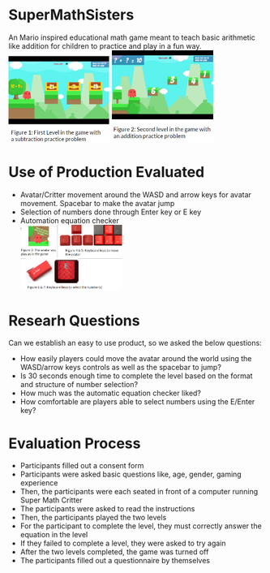 # SuperMathSisters
An Mario inspired educational math game meant to teach basic arithmetic like addition for children to practice and play in a fun way.
<img src=critterl1.png width=200>
<img src=critterl2.png width=200><br>

# Use of Production Evaluated
- Avatar/Critter movement around the WASD and arrow keys for avatar movement. Spacebar to make the avatar jump 
- Selection of numbers done through Enter key or E key
- Automation equation checker <br>
<img src=critterspacebar.png width=200><br>
  
# Researh Questions
Can we establish an easy to use product, so we asked the below questions:
- How easily players could move the avatar around the world using the WASD/arrow keys controls as well as the spacebar to jump? 
- Is 30 seconds enough time to complete the level based on the format and structure of number selection?
- How much was the automatic equation checker liked?
- How comfortable are players able to select numbers using the E/Enter key?

# Evaluation Process
- Participants filled out a consent form 
- Participants were asked basic questions like, age, gender, gaming experience
- Then, the participants were each seated in front of a computer running Super Math Critter
- The participants were asked to read the instructions
- Then, the participants played the two levels
- For the participant to complete the level, they must correctly answer the equation in the level
- If they failed to complete a level, they were asked to try again
- After the two levels completed, the game was turned off
- The participants filled out a questionnaire by themselves



